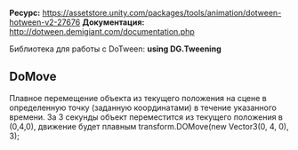 **Ресурс:** https://assetstore.unity.com/packages/tools/animation/dotween-hotween-v2-27676
**Документация:** http://dotween.demigiant.com/documentation.php

Библиотека для работы с DoTween: **using DG.Tweening**

## DoMove
Плавное перемещение объекта из текущего положения на сцене в определенную точку (заданную координатами) в течение указанного времени.
За 3 секунды объект переместится из текущего положения в (0,4,0), движение будет плавным
transform.DOMove(new Vector3(0, 4, 0), 3);
